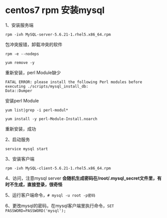 # centos7 rpm 安装mysql #

1、安装服务端

	rpm -ivh MySQL-server-5.6.21-1.rhel5.x86_64.rpm
    
包冲突报错，卸载冲突的软件

    rpm -e --nodeps

    yum remove -y 

重新安装，perl Module缺少

    FATAL ERROR: please install the following Perl modules before executing ./scripts/mysql_install_db:
    Data::Dumper

安装perl Module

    yum list|grep -i perl-modul*

    yum install -y perl-Module-Install.noarch 

重新安装，成功

2、启动服务

    service mysql start

3、安装客户端

    rpm -ivh MySQL-client-5.6.21-1.rhel5.x86_64.rpm

4、访问，注意mysql server **会随机生成密码在/root/.mysql_secret文件里，有时不生成，直接登录，很奇怪**

5、运行客户端命令，`# mysql -u root -p密码`

6、更改mysql的密码，在mysql客户端里执行命令，`SET PASSWORD=PASSWORD('mysql'); `